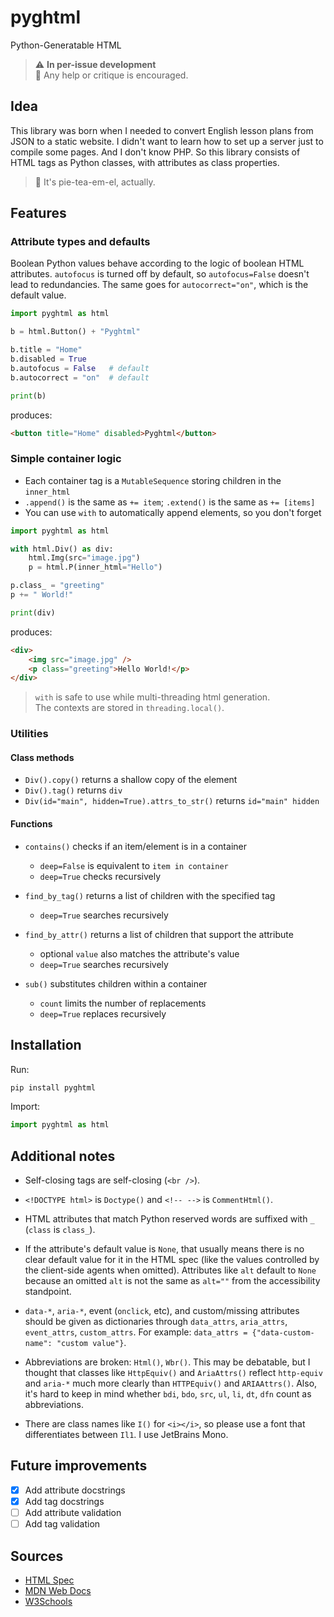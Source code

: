 # pyghtml

Python-Generatable HTML

> ⚠️ **In per-issue development**  
> 🦐 Any help or critique is encouraged.

## Idea

This library was born when I needed to convert English lesson plans from JSON to a static website. I didn't want to learn how to set up a server just to compile some pages. And I don't know PHP. So this library consists of HTML tags as Python classes, with attributes as class properties.

> 💅 It's pie-tea-em-el, actually.

## Features

### Attribute types and defaults

Boolean Python values behave according to the logic of boolean HTML attributes. `autofocus` is turned off by default, so `autofocus=False` doesn't lead to redundancies. The same goes for `autocorrect="on"`, which is the default value.

```python
import pyghtml as html

b = html.Button() + "Pyghtml"

b.title = "Home"
b.disabled = True
b.autofocus = False   # default
b.autocorrect = "on"  # default

print(b)
```

produces:

```html
<button title="Home" disabled>Pyghtml</button>
```

### Simple container logic

- Each container tag is a `MutableSequence` storing children in the `inner_html`
- `.append()` is the same as `+= item`; `.extend()` is the same as `+= [items]`
- You can use `with` to automatically append elements, so you don't forget

```python
import pyghtml as html

with html.Div() as div:
    html.Img(src="image.jpg")
    p = html.P(inner_html="Hello")

p.class_ = "greeting"
p += " World!"

print(div)
```

produces:

```html
<div>
    <img src="image.jpg" />
    <p class="greeting">Hello World!</p>
</div>
```

> `with` is safe to use while multi-threading html generation.  
> The contexts are stored in `threading.local()`.

### Utilities

#### Class methods

- `Div().copy()` returns a shallow copy of the element
- `Div().tag()` returns `div`
- `Div(id="main", hidden=True).attrs_to_str()` returns `id="main" hidden`

#### Functions

- `contains()` checks if an item/element is in a container
  - `deep=False` is equivalent to `item in container`
  - `deep=True` checks recursively
  
- `find_by_tag()` returns a list of children with the specified tag
  - `deep=True` searches recursively

- `find_by_attr()` returns a list of children that support the attribute
  - optional `value` also matches the attribute's value
  - `deep=True` searches recursively

- `sub()` substitutes children within a container
  - `count` limits the number of replacements
  - `deep=True` replaces recursively

## Installation

Run:

```bash
pip install pyghtml
```

Import:

```python
import pyghtml as html
```

## Additional notes

- Self-closing tags are self-closing (`<br />`).

- `<!DOCTYPE html>` is `Doctype()` and `<!-- -->` is `CommentHtml()`.

- HTML attributes that match Python reserved words are suffixed with `_` (`class` is `class_`).

- If the attribute's default value is `None`, that usually means there is no clear default value for it in the HTML spec (like the values controlled by the client-side agents when omitted). Attributes like `alt` default to `None` because an omitted `alt` is not the same as `alt=""` from the accessibility standpoint.

- `data-*`, `aria-*`, event (`onclick`, etc), and custom/missing attributes should be given as dictionaries through `data_attrs`, `aria_attrs`, `event_attrs`, `custom_attrs`. For example: `data_attrs = {"data-custom-name": "custom value"}`.

- Abbreviations are broken: `Html()`, `Wbr()`. This may be debatable, but I thought that classes like `HttpEquiv()` and `AriaAttrs()` reflect `http-equiv` and `aria-*` much more clearly than `HTTPEquiv()` and `ARIAAttrs()`. Also, it's hard to keep in mind whether `bdi`, `bdo`, `src`, `ul`, `li`, `dt`, `dfn` count as abbreviations.

- There are class names like `I()` for `<i></i>`, so please use a font that differentiates between `Il1`. I use JetBrains Mono.

## Future improvements

- [x] Add attribute docstrings
- [x] Add tag docstrings
- [ ] Add attribute validation
- [ ] Add tag validation

## Sources

- [HTML Spec](https://developer.mozilla.org/en-US/docs/Web/HTML)
- [MDN Web Docs](https://html.spec.whatwg.org/)
- [W3Schools](https://www.w3schools.com/tags/default.asp)
